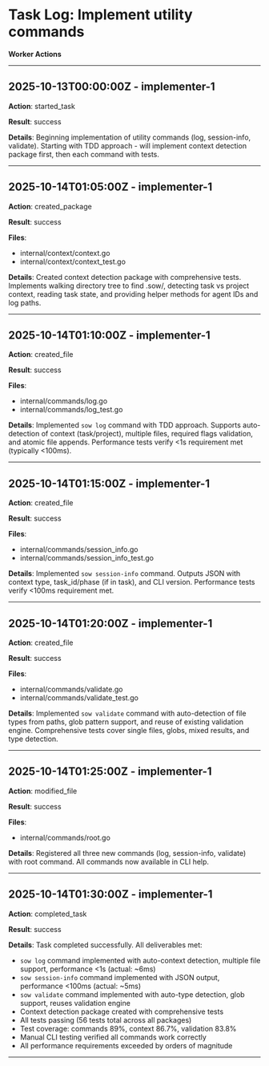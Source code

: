 # Task Log: Implement utility commands

**Worker Actions**

---

## 2025-10-13T00:00:00Z - implementer-1

**Action**: started_task

**Result**: success

**Details**: Beginning implementation of utility commands (log, session-info, validate). Starting with TDD approach - will implement context detection package first, then each command with tests.

---

## 2025-10-14T01:05:00Z - implementer-1

**Action**: created_package

**Result**: success

**Files**:
- internal/context/context.go
- internal/context/context_test.go

**Details**: Created context detection package with comprehensive tests. Implements walking directory tree to find .sow/, detecting task vs project context, reading task state, and providing helper methods for agent IDs and log paths.

---

## 2025-10-14T01:10:00Z - implementer-1

**Action**: created_file

**Result**: success

**Files**:
- internal/commands/log.go
- internal/commands/log_test.go

**Details**: Implemented `sow log` command with TDD approach. Supports auto-detection of context (task/project), multiple files, required flags validation, and atomic file appends. Performance tests verify <1s requirement met (typically <100ms).

---

## 2025-10-14T01:15:00Z - implementer-1

**Action**: created_file

**Result**: success

**Files**:
- internal/commands/session_info.go
- internal/commands/session_info_test.go

**Details**: Implemented `sow session-info` command. Outputs JSON with context type, task_id/phase (if in task), and CLI version. Performance tests verify <100ms requirement met.

---

## 2025-10-14T01:20:00Z - implementer-1

**Action**: created_file

**Result**: success

**Files**:
- internal/commands/validate.go
- internal/commands/validate_test.go

**Details**: Implemented `sow validate` command with auto-detection of file types from paths, glob pattern support, and reuse of existing validation engine. Comprehensive tests cover single files, globs, mixed results, and type detection.

---

## 2025-10-14T01:25:00Z - implementer-1

**Action**: modified_file

**Result**: success

**Files**:
- internal/commands/root.go

**Details**: Registered all three new commands (log, session-info, validate) with root command. All commands now available in CLI help.

---

## 2025-10-14T01:30:00Z - implementer-1

**Action**: completed_task

**Result**: success

**Details**: Task completed successfully. All deliverables met:
- `sow log` command implemented with auto-context detection, multiple file support, performance <1s (actual: ~6ms)
- `sow session-info` command implemented with JSON output, performance <100ms (actual: ~5ms)
- `sow validate` command implemented with auto-type detection, glob support, reuses validation engine
- Context detection package created with comprehensive tests
- All tests passing (56 tests total across all packages)
- Test coverage: commands 89%, context 86.7%, validation 83.8%
- Manual CLI testing verified all commands work correctly
- All performance requirements exceeded by orders of magnitude

---

